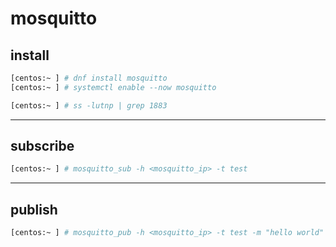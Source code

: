 # mosquitto

## install

```bash
[centos:~ ] # dnf install mosquitto
[centos:~ ] # systemctl enable --now mosquitto

[centos:~ ] # ss -lutnp | grep 1883
```

---

## subscribe

```bash
[centos:~ ] # mosquitto_sub -h <mosquitto_ip> -t test
```

---

## publish

```bash
[centos:~ ] # mosquitto_pub -h <mosquitto_ip> -t test -m "hello world"
```
